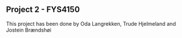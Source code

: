 
## Project 2 - FYS4150

This project has been done by Oda Langrekken, Trude Hjelmeland and Jostein Brændshøi